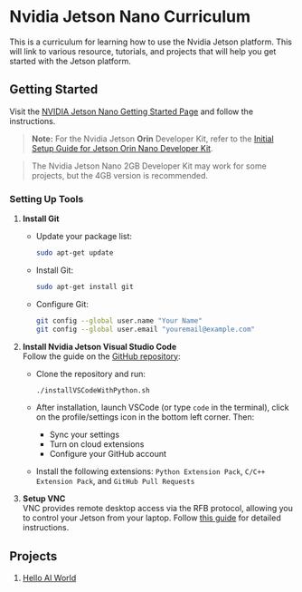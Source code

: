 # Nvidia Jetson Nano Curriculum

This is a curriculum for learning how to use the Nvidia Jetson platform. This will link to various resource, tutorials, and projects that will help you get started with the Jetson platform.

## Getting Started

Visit the [NVIDIA Jetson Nano Getting Started Page](https://developer.nvidia.com/embedded/learn/get-started-jetson-nano-devkit) and follow the instructions.

> **Note:** For the Nvidia Jetson **Orin** Developer Kit, refer to the [Initial Setup Guide for Jetson Orin Nano Developer Kit](https://www.jetson-ai-lab.com/initial_setup_jon.html).

> The Nvidia Jetson Nano 2GB Developer Kit may work for some projects, but the 4GB version is recommended.

### Setting Up Tools

1. **Install Git**  
   - Update your package list:

     ```bash
     sudo apt-get update
     ```

   - Install Git:

     ```bash
     sudo apt-get install git
     ```

   - Configure Git:

     ```bash
     git config --global user.name "Your Name"
     git config --global user.email "youremail@example.com"
     ```

2. **Install Nvidia Jetson Visual Studio Code**  
   Follow the guide on the [GitHub repository](https://github.com/JetsonHacksNano/installVSCode):
   - Clone the repository and run:

     ```bash
     ./installVSCodeWithPython.sh
     ```

   - After installation, launch VSCode (or type `code` in the terminal), click on the profile/settings icon in the bottom left corner. Then:
     - Sync your settings
     - Turn on cloud extensions
     - Configure your GitHub account
   - Install the following extensions: `Python Extension Pack`, `C/C++ Extension Pack`, and `GitHub Pull Requests`

3. **Setup VNC**  
   VNC provides remote desktop access via the RFB protocol, allowing you to control your Jetson from your laptop. Follow [this guide](https://developer.nvidia.com/embedded/learn/tutorials/vnc-setup) for detailed instructions.

## Projects

1. [Hello AI World](./Hello_AI_World/README.md)
